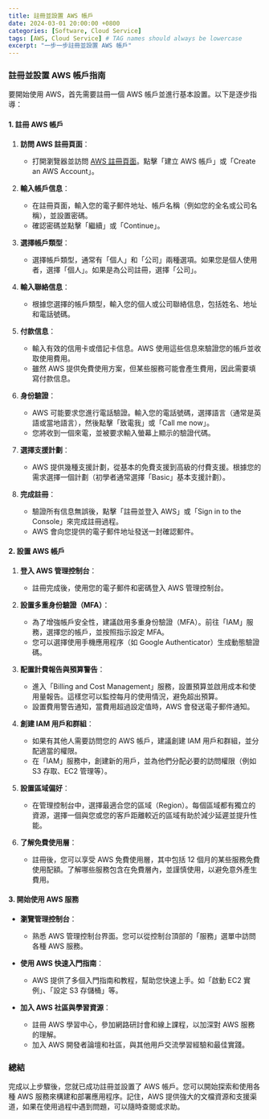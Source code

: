 ```yaml
---
title: 註冊並設置 AWS 帳戶
date: 2024-03-01 20:00:00 +0800
categories: [Software, Cloud Service]
tags: [AWS, Cloud Service] # TAG names should always be lowercase
excerpt: "一步一步註冊並設置 AWS 帳戶"
---
```


### 註冊並設置 AWS 帳戶指南

要開始使用 AWS，首先需要註冊一個 AWS 帳戶並進行基本設置。以下是逐步指導：

#### 1. 註冊 AWS 帳戶

1. **訪問 AWS 註冊頁面**：
   - 打開瀏覽器並訪問 [AWS 註冊頁面](https://aws.amazon.com/)。點擊「建立 AWS 帳戶」或「Create an AWS Account」。

2. **輸入帳戶信息**：
   - 在註冊頁面，輸入您的電子郵件地址、帳戶名稱（例如您的全名或公司名稱），並設置密碼。
   - 確認密碼並點擊「繼續」或「Continue」。

3. **選擇帳戶類型**：
   - 選擇帳戶類型，通常有「個人」和「公司」兩種選項。如果您是個人使用者，選擇「個人」。如果是為公司註冊，選擇「公司」。

4. **輸入聯絡信息**：
   - 根據您選擇的帳戶類型，輸入您的個人或公司聯絡信息，包括姓名、地址和電話號碼。

5. **付款信息**：
   - 輸入有效的信用卡或借記卡信息。AWS 使用這些信息來驗證您的帳戶並收取使用費用。
   - 雖然 AWS 提供免費使用方案，但某些服務可能會產生費用，因此需要填寫付款信息。

6. **身份驗證**：
   - AWS 可能要求您進行電話驗證。輸入您的電話號碼，選擇語言（通常是英語或當地語言），然後點擊「致電我」或「Call me now」。
   - 您將收到一個來電，並被要求輸入螢幕上顯示的驗證代碼。

7. **選擇支援計劃**：
   - AWS 提供幾種支援計劃，從基本的免費支援到高級的付費支援。根據您的需求選擇一個計劃（初學者通常選擇「Basic」基本支援計劃）。

8. **完成註冊**：
   - 驗證所有信息無誤後，點擊「註冊並登入 AWS」或「Sign in to the Console」來完成註冊過程。
   - AWS 會向您提供的電子郵件地址發送一封確認郵件。

#### 2. 設置 AWS 帳戶

1. **登入 AWS 管理控制台**：
   - 註冊完成後，使用您的電子郵件和密碼登入 AWS 管理控制台。

2. **設置多重身份驗證（MFA）**：
   - 為了增強帳戶安全性，建議啟用多重身份驗證（MFA）。前往「IAM」服務，選擇您的帳戶，並按照指示設定 MFA。
   - 您可以選擇使用手機應用程序（如 Google Authenticator）生成動態驗證碼。

3. **配置計費報告與預算警告**：
   - 進入「Billing and Cost Management」服務，設置預算並啟用成本和使用量報告。這樣您可以監控每月的使用情況，避免超出預算。
   - 設置費用警告通知，當費用超過設定值時，AWS 會發送電子郵件通知。

4. **創建 IAM 用戶和群組**：
   - 如果有其他人需要訪問您的 AWS 帳戶，建議創建 IAM 用戶和群組，並分配適當的權限。
   - 在「IAM」服務中，創建新的用戶，並為他們分配必要的訪問權限（例如 S3 存取、EC2 管理等）。

5. **設置區域偏好**：
   - 在管理控制台中，選擇最適合您的區域（Region）。每個區域都有獨立的資源，選擇一個與您或您的客戶距離較近的區域有助於減少延遲並提升性能。

6. **了解免費使用層**：
   - 註冊後，您可以享受 AWS 免費使用層，其中包括 12 個月的某些服務免費使用配額。了解哪些服務包含在免費層內，並謹慎使用，以避免意外產生費用。

#### 3. 開始使用 AWS 服務

- **瀏覽管理控制台**：
  - 熟悉 AWS 管理控制台界面。您可以從控制台頂部的「服務」選單中訪問各種 AWS 服務。

- **使用 AWS 快速入門指南**：
  - AWS 提供了多個入門指南和教程，幫助您快速上手。如「啟動 EC2 實例」、「設定 S3 存儲桶」等。

- **加入 AWS 社區與學習資源**：
  - 註冊 AWS 學習中心，參加網路研討會和線上課程，以加深對 AWS 服務的理解。
  - 加入 AWS 開發者論壇和社區，與其他用戶交流學習經驗和最佳實踐。

### 總結

完成以上步驟後，您就已成功註冊並設置了 AWS 帳戶。您可以開始探索和使用各種 AWS 服務來構建和部署應用程序。記住，AWS 提供強大的文檔資源和支援渠道，如果在使用過程中遇到問題，可以隨時查閱或求助。

